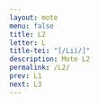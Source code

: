 ```yaml
---
layout: mote
menu: false
title: L2
letter: L
title-tei: "[/Lii/]"
description: Mote L2
permalink: /L2/
prev: L1
next: L3
---
```

